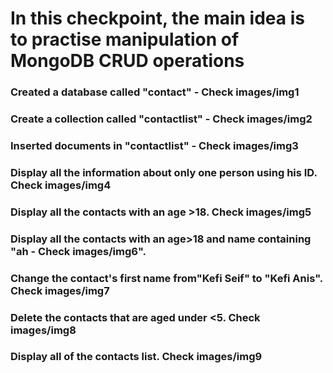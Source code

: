 # In this checkpoint, the main idea is to practise manipulation of MongoDB CRUD operations

### Created a database called "contact" - Check images/img1

### Create a collection called "contactlist" - Check images/img2

### Inserted documents in "contactlist" - Check images/img3

### Display all the information about only one person using his ID. Check images/img4

### Display all the contacts with an age >18. Check images/img5

### Display all the contacts with an age>18 and name containing "ah - Check images/img6".

### Change the contact's first name from"Kefi Seif" to "Kefi Anis". Check images/img7

### Delete the contacts that are aged under <5. Check images/img8

### Display all of the contacts list. Check images/img9
